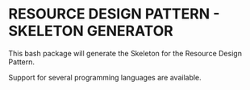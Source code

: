 # RESOURCE DESIGN PATTERN - SKELETON GENERATOR

This bash package will generate the Skeleton for the Resource Design Pattern.

Support for several programming languages are available.
